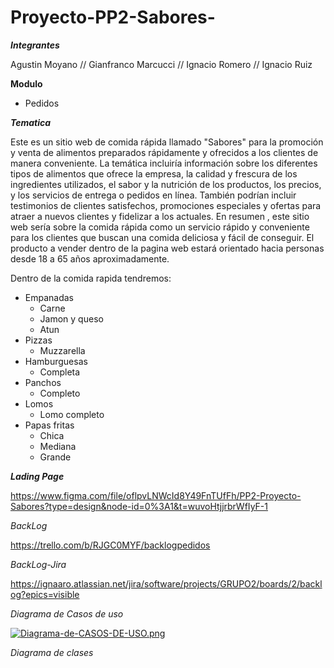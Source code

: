 # Proyecto-PP2-Sabores-

___Integrantes___

Agustin Moyano
// Gianfranco Marcucci
// Ignacio Romero
// Ignacio Ruiz

__Modulo__

- Pedidos

___Tematica___

Este es un sitio web de comida rápida llamado "Sabores" para la promoción y venta de alimentos preparados rápidamente y ofrecidos a los clientes de manera conveniente. La temática incluiría información sobre los diferentes tipos de alimentos que ofrece la empresa, la calidad y frescura de los ingredientes utilizados, el sabor y la nutrición de los productos, los precios, y los servicios de entrega o pedidos en línea. También podrían incluir testimonios de clientes satisfechos, promociones especiales y ofertas para atraer a nuevos clientes y fidelizar a los actuales. En resumen , este sitio web sería sobre la comida rápida como un servicio rápido y conveniente para los clientes que buscan una comida deliciosa y fácil de conseguir. El producto a vender dentro de la pagina web estará orientado hacia personas desde 18 a 65 años aproximadamente.

Dentro de la comida rapida tendremos:

- Empanadas
  - Carne
  - Jamon y queso
  - Atun
- Pizzas
  - Muzzarella
- Hamburguesas
  - Completa
- Panchos
  - Completo
- Lomos
  - Lomo completo
- Papas fritas
  - Chica
  - Mediana
  - Grande

___Lading Page___

https://www.figma.com/file/oflpvLNWcId8Y49FnTUfFh/PP2-Proyecto-Sabores?type=design&node-id=0%3A1&t=wuvoHtjjrbrWfIyF-1

_BackLog_

https://trello.com/b/RJGC0MYF/backlogpedidos

_BackLog-Jira_

https://ignaaro.atlassian.net/jira/software/projects/GRUPO2/boards/2/backlog?epics=visible

_Diagrama de Casos de uso_

[![Diagrama-de-CASOS-DE-USO.png](https://i.postimg.cc/mZqQVrMb/Diagrama-de-CASOS-DE-USO.png)](https://postimg.cc/dD2kVw4X)

_Diagrama de clases_




